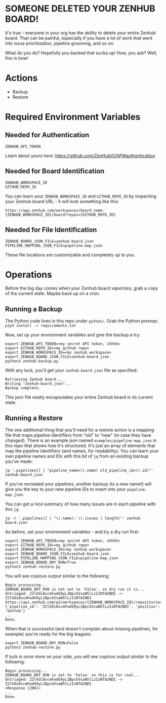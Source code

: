 # SOMEONE DELETED YOUR ZENHUB BOARD!

It's true - everyone in your org has the ability to delete your entire Zenhub board.
That can be painful, especially if you have a lot of work that went into issue prioritization, pipeline grooming, and so on.

What do you do?  Hopefully you backed that sucka up!  How, you ask?  Well, this is how!

# Actions

 - Backup
 - Restore

# Required Environment Variables

## Needed for Authentication
```
ZENHUB_API_TOKEN
```
Learn about yours here: https://github.com/ZenHubIO/API#authentication

## Needed for Board Identification
```
ZENHUB_WORKSPACE_ID
GITHUB_REPO_ID
```

You can learn your `ZENHUB_WORKSPACE_ID` and `GITHUB_REPO_ID` by inspecting your Zenhub board URL - it will look something like this:
```
https://app.zenhub.com/workspaces/board_name-{ZENHUB_WORKSPACE_ID}/board?repos={GITHUB_REPO_ID}
```

## Needed for File Identification
```
ZENHUB_BOARD_JSON_FILE=zenhub-board.json
PIPELINE_MAPPING_JSON_FILE=pipeline-map.json
```

These file locations are customizable and completely up to you.

# Operations

Before the big day comes when your Zenhub board vaporizes, grab a copy of the current state.  Maybe back up on a cron.

## Running a Backup

The Python code lives in this repo under `python/`.  Grab the Python prereqs:  
`pip3 install -r requirements.txt`

Now, set up your environment variables and give the backup a try:
```
export ZENHUB_API_TOKEN=<my secret API token, shhhh>
export GITHUB_REPO_ID=<my github repo>
export ZENHUB_WORKSPACE_ID=<my zenhub workspace>
export ZENHUB_BOARD_JSON_FILE=zenhub-board.json
python3 zenhub-backup.py
```

With any luck, you'll get your `zenhub-board.json` file as specified:
```
Retrieving Zenhub board...
Writing "zenhub-board.json"...
Backup complete.
```

This json file neatly encapsulates your entire Zenhub board in its current state.

## Running a Restore

The one additional thing that you'll need for a restore action is a mapping file that maps pipeline identifiers from "old" to "new" (in case they have changed).
There is an example json named `examples/pipeline-map.json` in this repo that shows how it's structured.  It's just an array of elements that map the pipeline identifiers (and names, for readability).  You can learn your own pipeline names and IDs with this bit of `jq` from an existing backup you've made:

```
jq '.pipelines[] | "pipeline_name=\(.name) old_pipeline_id=\(.id)"' zenhub-board.json 
```
If you've recreated your pipelines, another backup (to a new name!) will give you the key to your new pipeline IDs to insert into your `pipeline-map.json`.

You can get a nice summary of how many issues are in each pipeline with this `jq`:
```
jq -r '.pipelines[] | "\(.name): \(.issues | length)"' zenhub-board.json
```

As before, set your environment variables - and try a dry run first:
```
export ZENHUB_API_TOKEN=<my secret API token, shhhh>
export GITHUB_REPO_ID=<my github repo>
export ZENHUB_WORKSPACE_ID=<my zenhub workspace>
export ZENHUB_BOARD_JSON_FILE=zenhub-board.json
export PIPELINE_MAPPING_JSON_FILE=pipeline-map.json
export ZENHUB_BOARD_DRY_RUN=True
python3 zenhub-restore.py 
```

You will see copious output similar to the following:
```
Begin processing...
ZENHUB_BOARD_DRY_RUN is not set to 'False', so dry run it is...
Untriaged: Z2lkOi8vcmFwdG9yL1BpcGVsaW5lLzIzNTA2NDI -> Z2lkOi8vcmFwdG9yL1BpcGVsaW5lLzIzNTA2NDI
https://api.zenhub.com/p2/workspaces/{ZENHUB_WORKSPACE_ID}/repositories/{GITHUB_REPO_ID}/issues/12724/moves
{'pipeline_id': 'Z2lkOi8vcmFwdG9yL1BpcGVsaW5lLzIzNTA2NDI', 'position': 'bottom'}
...
Done.
```
When that is successful (and doesn't complain about missing pipelines, for example) you're ready for the big leagues:
```
export ZENHUB_BOARD_DRY_RUN=False
python3 zenhub-restore.py
```
If luck is once more on your side, you will see copious output similar to the following:
```
Begin processing...
ZENHUB_BOARD_DRY_RUN is set to 'False' so this is for real...
Untriaged: Z2lkOi8vcmFwdG9yL1BpcGVsaW5lLzIzNTA2NDI -> Z2lkOi8vcmFwdG9yL1BpcGVsaW5lLzIzNTA2NDI
<Response [200]>
...
Done.
```

